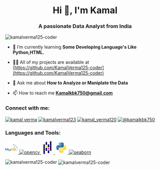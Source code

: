 <h1 align="center">Hi 👋, I'm Kamal</h1>
<h3 align="center">A passionate Data Analyst from India</h3>

<p align="left"> <img src="https://komarev.com/ghpvc/?username=kamalverma125-coder&label=Profile%20views&color=0e75b6&style=flat" alt="kamalverma125-coder" /> </p>

- 🌱 I’m currently learning **Some Developing Language's Like Python,HTML.**

- 👨‍💻 All of my projects are available at [https://github.com/KamalVerma125-coder](https://github.com/KamalVerma125-coder)

- 💬 Ask me about **How to Analyze or Maniplate the Data**

- 📫 How to reach me **Kamalkbk750@gmail.com**

<h3 align="left">Connect with me:</h3>
<p align="left">
<a href="https://linkedin.com/in/kamal verma" target="blank"><img align="center" src="https://raw.githubusercontent.com/rahuldkjain/github-profile-readme-generator/master/src/images/icons/Social/linked-in-alt.svg" alt="kamal verma" height="30" width="40" /></a>
<a href="https://kaggle.com/kamalverma123" target="blank"><img align="center" src="https://raw.githubusercontent.com/rahuldkjain/github-profile-readme-generator/master/src/images/icons/Social/kaggle.svg" alt="kamalverma123" height="30" width="40" /></a>
<a href="https://instagram.com/kamal_verma120" target="blank"><img align="center" src="https://raw.githubusercontent.com/rahuldkjain/github-profile-readme-generator/master/src/images/icons/Social/instagram.svg" alt="kamal_verma120" height="30" width="40" /></a>
<a href="https://www.hackerrank.com/@kamalkbk750" target="blank"><img align="center" src="https://raw.githubusercontent.com/rahuldkjain/github-profile-readme-generator/master/src/images/icons/Social/hackerrank.svg" alt="@kamalkbk750" height="30" width="40" /></a>
</p>

<h3 align="left">Languages and Tools:</h3>
<p align="left"> <a href="https://www.mysql.com/" target="_blank" rel="noreferrer"> <img src="https://raw.githubusercontent.com/devicons/devicon/master/icons/mysql/mysql-original-wordmark.svg" alt="mysql" width="40" height="40"/> </a> <a href="https://opencv.org/" target="_blank" rel="noreferrer"> <img src="https://www.vectorlogo.zone/logos/opencv/opencv-icon.svg" alt="opencv" width="40" height="40"/> </a> <a href="https://pandas.pydata.org/" target="_blank" rel="noreferrer"> <img src="https://raw.githubusercontent.com/devicons/devicon/2ae2a900d2f041da66e950e4d48052658d850630/icons/pandas/pandas-original.svg" alt="pandas" width="40" height="40"/> </a> <a href="https://www.python.org" target="_blank" rel="noreferrer"> <img src="https://raw.githubusercontent.com/devicons/devicon/master/icons/python/python-original.svg" alt="python" width="40" height="40"/> </a> <a href="https://seaborn.pydata.org/" target="_blank" rel="noreferrer"> <img src="https://seaborn.pydata.org/_images/logo-mark-lightbg.svg" alt="seaborn" width="40" height="40"/> </a> </p>

<p><img align="left" src="https://github-readme-stats.vercel.app/api/top-langs?username=kamalverma125-coder&show_icons=true&locale=en&layout=compact" alt="kamalverma125-coder" /></p>

<p>&nbsp;<img align="center" src="https://github-readme-stats.vercel.app/api?username=kamalverma125-coder&show_icons=true&locale=en" alt="kamalverma125-coder" /></p>

